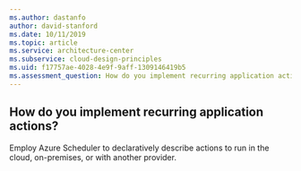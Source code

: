 ```yaml
---
ms.author: dastanfo
author: david-stanford
ms.date: 10/11/2019
ms.topic: article
ms.service: architecture-center
ms.subservice: cloud-design-principles
ms.uid: f17757ae-4028-4e9f-9aff-1309146419b5
ms.assessment_question: How do you implement recurring application actions?
---
```

## How do you implement recurring application actions?


Employ Azure Scheduler to declaratively describe actions to run in the cloud, on-premises, or with another provider.